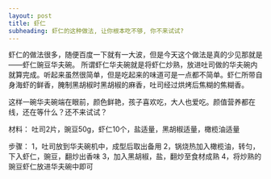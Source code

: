 ```yaml
---
layout: post
title: 虾仁
subheading: 虾仁的这种做法, 让你根本吃不够, 你不来试试?
---
```


虾仁的做法很多，随便百度一下就有一大波，但是今天这个做法是真的少见那就是——虾仁豌豆华夫碗。
所谓虾仁华夫碗就是将虾仁炒熟，放进吐司做的华夫碗内就算完成。听起来虽然很简单，但是吃起来的味道可是一点都不简单。虾仁所带自身海虾的鲜香，腌制黑胡椒时黑胡椒的麻香，吐司经过烘烤后焦糊的焦糊香。

这样一碗华夫碗端在眼前，颜色鲜艳，孩子喜欢吃，大人也爱吃。颜值营养都在线，还在等什么？还不来试试？

材料：
吐司2片，豌豆50g，虾仁10个，盐适量，黑胡椒适量，橄榄油适量

步骤：
1，吐司放到华夫碗机中，成型后取出备用
2，锅烧热加入橄榄油，转匀，下入虾仁，豌豆，翻炒出香味
3，加入黑胡椒，盐，翻炒至食材成熟
4，将炒熟的豌豆虾仁放进华夫碗中即可
            